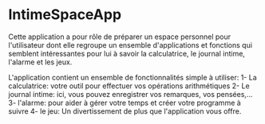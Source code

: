 # IntimeSpaceApp

Cette application a pour rôle de préparer un espace personnel pour l'utilisateur dont elle regroupe un ensemble d'applications et fonctions qui semblent intéressantes pour lui à savoir la calculatrice, le journal intime, l'alarme et les jeux.

L'application contient un ensemble de fonctionnalités simple à utiliser:
	1- La calculatrice: votre outil pour effectuer vos opérations arithmétiques
	2- Le journal intime: ici, vous pouvez enregistrer vos remarques, vos pensées,...
	3- l'alarme: pour aider à gérer votre temps et créer votre programme à suivre
	4- le jeu: Un divertissement de plus que l'application vous offre.
